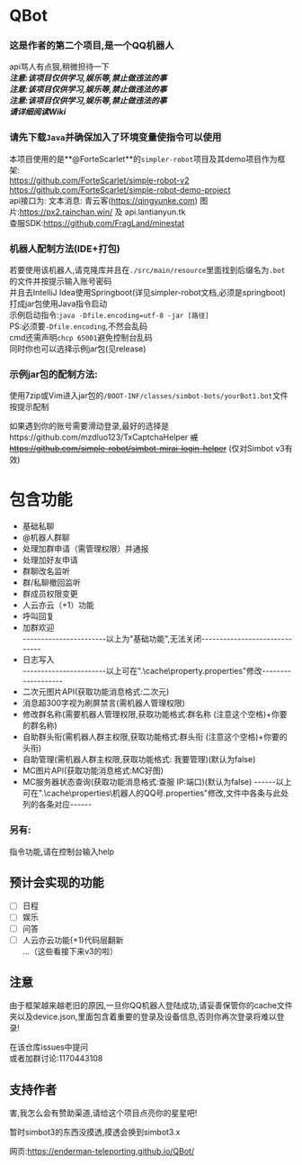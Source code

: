 # QBot
### 这是作者的第二个项目,是一个QQ机器人  
 api骂人有点狠,稍微担待一下  
 ***注意:该项目仅供学习,娱乐等,禁止做违法的事  
 注意:该项目仅供学习,娱乐等,禁止做违法的事  
 注意:该项目仅供学习,娱乐等,禁止做违法的事  
 请详细阅读Wiki***
   
 ### 请先下载`Java`并确保加入了环境变量使指令可以使用  
  
 本项目使用的是**@ForteScarlet**的`simpler-robot`项目及其demo项目作为框架:  
 https://github.com/ForteScarlet/simple-robot-v2  
 https://github.com/ForteScarlet/simple-robot-demo-project  
 api接口为: 文本消息: 青云客(https://qingyunke.com) 图片:https://px2.rainchan.win/ 及 api.lantianyun.tk  
 查服SDK:https://github.com/FragLand/minestat  

 ### 机器人配制方法(IDE+打包)
 若要使用该机器人,请克隆库并且在`./src/main/resource`里面找到后缀名为`.bot`的文件并按提示输入账号密码  
 并且去IntelliJ Idea使用Springboot(详见simpler-robot文档,必须是springboot)打成jar包使用Java指令启动  
 示例启动指令:`java -Dfile.encoding=utf-8 -jar [路径]`  
 PS:必须要`-Dfile.encoding`,不然会乱码  
 cmd还需声明`chcp 65001`避免控制台乱码  
 同时你也可以选择示例jar包(见release)  
 ### 示例jar包的配制方法:
 使用7zip或Vim进入jar包的`/BOOT-INF/classes/simbot-bots/yourBot1.bot`文件按提示配制  

 如果遇到你的账号需要滑动登录,最好的选择是https://github.com/mzdluo123/TxCaptchaHelper ~~或 https://github.com/simple-robot/simbot-mirai-login-helper~~ (仅对Simbot v3有效)  

   
 # 包含功能 
 - 基础私聊
 - @机器人群聊  
 - 处理加群申请（需管理权限）并通报  
 - 处理加好友申请  
 - 群聊改名监听  
 - 群/私聊撤回监听  
 - 群成员权限变更  
 - 人云亦云（+1）功能
 - 呼叫回复  
 - 加群欢迎  
-----------------------以上为"基础功能",无法关闭------------------------------  
 - 日志写入  
-----------------------以上可在".\cache\property.properties"修改-------------------  
 - 二次元图片API(获取功能消息格式:二次元)  
 - 消息超300字视为刷屏禁言(需机器人管理权限)  
 - 修改群名称(需要机器人管理权限,获取功能格式:群名称 (注意这个空格)+你要的群名称)  
 - 自助群头衔(需机器人群主权限,获取功能格式:群头衔 (注意这个空格)+你要的头衔)  
 - 自助管理(需机器人群主权限,获取功能格式: 我要管理)(默认为false) 
 - MC图片API(获取功能消息格式:MC好图)  
 - MC服务器状态查询(获取功能消息格式:查服 IP:端口)(默认为false)
------以上可在".\cache\properties\机器人的QQ号.properties"修改,文件中各条与此处列的各条对应------
 ### 另有:
指令功能,请在控制台输入help
   
 ## 预计会实现的功能  
 - [ ] 日程  
 - [ ] 娱乐  
 - [ ] 问答  
 - [ ] 人云亦云功能(+1)代码层翻新   
 ...（这些看接下来v3的啦）  

## 注意
由于框架越来越老旧的原因,一旦你QQ机器人登陆成功,请妥善保管你的cache文件夹以及device.json,里面包含着重要的登录及设备信息,否则你再次登录将难以登录!    
  
  
 在该仓库issues中提问  
 或者加群讨论:1170443108  

## 支持作者
  害,我怎么会有赞助渠道,请给这个项目点亮你的星星吧!
  
  
  
 暂时simbot3的东西没摸透,摸透会换到simbot3.x

网页:https://enderman-teleporting.github.io/QBot/
